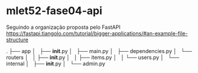 # mlet52-fase04-api

Seguindo a organização proposta pelo FastAPI
https://fastapi.tiangolo.com/tutorial/bigger-applications/#an-example-file-structure

.
├── app
│   ├── __init__.py
│   ├── main.py
│   ├── dependencies.py
│   └── routers
│   │   ├── __init__.py
│   │   ├── items.py
│   │   └── users.py
│   └── internal
│       ├── __init__.py
│       └── admin.py